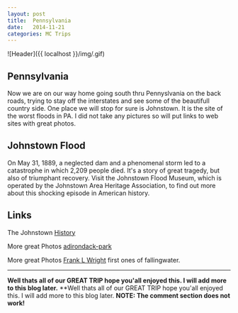 ```yaml
---
layout: post
title:  Pennsylvania 
date:   2014-11-21 
categories: MC Trips
---
```


![Header]({{ localhost }}/img/.gif) 

Pennsylvania
------------ 

Now we are on our way home going south thru Pennyslvania on the back roads, trying to stay off the interstates and see some of the beautifull country side. One place we will stop for sure is Johnstown. It is the site of the worst floods in PA. I did not take any pictures so will put links to web sites with great photos.

Johnstown Flood
---------------

On May 31, 1889, a neglected dam and a phenomenal storm led to a catastrophe in which 2,209 people died. It's a story of great tragedy, but also of triumphant recovery. Visit the Johnstown Flood Museum, which is operated by the Johnstown Area Heritage Association, to find out more about this shocking episode in American history.

Links
-----

The Johnstown [History](http://www.jaha.org/FloodMuseum/history.html "Flood") 

More great Photos [adirondack-park](http://ngm.nationalgeographic.com/2011/09/adirondack-park/melford-photography/ "Photograhpy")

More great Photos [Frank L Wright](https://www.google.com/search?q=f+l+wright+organic+architecture&client=ubuntu&hs=Zjq&channel=fs&tbm=isch&tbo=u&source=univ&sa=X&ei=OCkDVfviF8rFggSGv4KYCA&ved=0CC0QsAQ&biw=1301&bih=572/ "Photograhpy") first ones of fallingwater.

*****

**Well thats all of our GREAT TRIP hope you'all enjoyed this. I will add more to this blog later.** 
**Well thats all of our GREAT TRIP hope you'all enjoyed this. I will add more to this blog later. 
**NOTE: The comment section does not work!**
